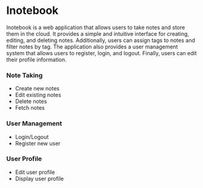 # Inotebook
Inotebook is a web application that allows users to take notes and store them in the cloud. It provides a simple and intuitive interface for creating, editing, and deleting notes. Additionally, users can assign tags to notes and filter notes by tag. The application also provides a user management system that allows users to register, login, and logout. Finally, users can edit their profile information.
### Note Taking
* Create new notes
* Edit existing notes
* Delete notes
* Fetch notes

### User Management
* Login/Logout
* Register new user

### User Profile
* Edit user profile
* Display user profile
